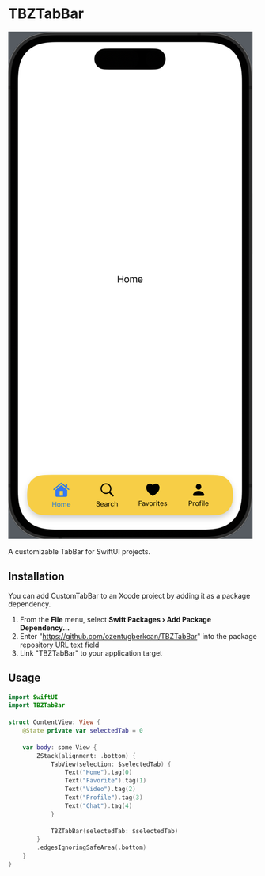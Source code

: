 # TBZTabBar

![TBZTabBar Preview](https://raw.githubusercontent.com/ozentugberkcan/TBZTabBar/main/Ekran%20Resmi%202024-07-15%2020.44.09.png)

A customizable TabBar for SwiftUI projects.

## Installation

You can add CustomTabBar to an Xcode project by adding it as a package dependency.

1. From the **File** menu, select **Swift Packages › Add Package Dependency...**
2. Enter "https://github.com/ozentugberkcan/TBZTabBar" into the package repository URL text field
3. Link "TBZTabBar" to your application target

## Usage

```swift
import SwiftUI
import TBZTabBar

struct ContentView: View {
    @State private var selectedTab = 0
 
    var body: some View {
        ZStack(alignment: .bottom) {
            TabView(selection: $selectedTab) {
                Text("Home").tag(0)
                Text("Favorite").tag(1)
                Text("Video").tag(2)
                Text("Profile").tag(3)
                Text("Chat").tag(4)
            }
         
            TBZTabBar(selectedTab: $selectedTab)
        }
        .edgesIgnoringSafeArea(.bottom)
    }
}

